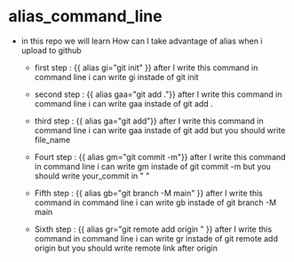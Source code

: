 # alias_command_line

* in this repo we will learn How can I take advantage of alias when i upload to github 

  * first step : {{ alias gi="git init" }} after I write this command in command line i can write gi instade of git init 

  * second step : {{ alias gaa="git add ."}} after I write this command in command line i can write gaa instade of git add .
  * third step : {{ alias ga="git add"}} after I write this command in command line i can write gaa instade of git add but you should write file_name
  * Fourt step : {{ alias gm="git commit -m"}} after I write this command in command line i can write gm instade of git commit -m but you should write your_commit in " "
  * Fifth step : {{ alias gb="git branch -M main" }} after I write this command in command line i can write gb instade of git branch -M main 
  * Sixth step : {{ alias gr="git remote add origin " }} after I write this command in command line i can write gr instade of git remote add origin but you should write remote link after origin
